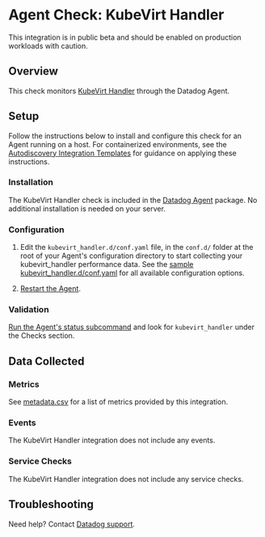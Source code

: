 # Agent Check: KubeVirt Handler

<div class="alert alert-warning">
This integration is in public beta and should be enabled on production workloads with caution.
</div>

## Overview

This check monitors [KubeVirt Handler][1] through the Datadog Agent.

## Setup

Follow the instructions below to install and configure this check for an Agent running on a host. For containerized environments, see the [Autodiscovery Integration Templates][3] for guidance on applying these instructions.

### Installation

The KubeVirt Handler check is included in the [Datadog Agent][2] package.
No additional installation is needed on your server.

### Configuration

1. Edit the `kubevirt_handler.d/conf.yaml` file, in the `conf.d/` folder at the root of your Agent's configuration directory to start collecting your kubevirt_handler performance data. See the [sample kubevirt_handler.d/conf.yaml][4] for all available configuration options.

2. [Restart the Agent][5].

### Validation

[Run the Agent's status subcommand][6] and look for `kubevirt_handler` under the Checks section.

## Data Collected

### Metrics

See [metadata.csv][7] for a list of metrics provided by this integration.

### Events

The KubeVirt Handler integration does not include any events.

### Service Checks

The KubeVirt Handler integration does not include any service checks.

## Troubleshooting

Need help? Contact [Datadog support][9].


[1]: https://docs.datadoghq.com/integrations/kubevirt_handler
[2]: /account/settings/agent/latest
[3]: https://docs.datadoghq.com/agent/kubernetes/integrations/
[4]: https://github.com/DataDog/integrations-core/blob/master/kubevirt_handler/datadog_checks/kubevirt_handler/data/conf.yaml.example
[5]: https://docs.datadoghq.com/agent/guide/agent-commands/#start-stop-and-restart-the-agent
[6]: https://docs.datadoghq.com/agent/guide/agent-commands/#agent-status-and-information
[7]: https://github.com/DataDog/integrations-core/blob/master/kubevirt_handler/metadata.csv
[8]: https://github.com/DataDog/integrations-core/blob/master/kubevirt_handler/assets/service_checks.json
[9]: https://docs.datadoghq.com/help/
